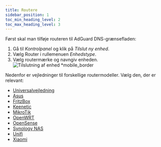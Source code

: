 ```yaml
---
title: Routere
sidebar_position: 1
toc_min_heading_level: 2
toc_max_heading_level: 3
---
```


Først skal man tilføje routeren til AdGuard DNS-grænsefladen:

1. Gå til _Kontrolpanel_ og klik på _Tilslut ny enhed_.
2. Vælg Router i rullemenuen _Enhedstype_.
3. Vælg routermærke og navngiv enheden.
   ![Tilslutning af enhed \*mobile_border](https://cdn.adtidy.org/content/kb/dns/private/new_dns/connect/choose_router.png)

Nedenfor er vejledninger til forskellige routermodeller. Vælg den, der er relevant:

- [Universalvejledning](/private-dns/connect-devices/routers/universal.md)
- [Asus](/private-dns/connect-devices/routers/asus.md)
- [FritzBox](/private-dns/connect-devices/routers/fritzbox.md)
- [Keenetic](/private-dns/connect-devices/routers/keenetic.md)
- [MikroTik](/private-dns/connect-devices/routers/mikrotik.md)
- [OpenWRT](/private-dns/connect-devices/routers/openwrt.md)
- [OpenSense](/private-dns/connect-devices/routers/opnsense.md)
- [Synology NAS](/private-dns/connect-devices/routers/synology-nas.md)
- [Unifi](/private-dns/connect-devices/routers/unifi.md)
- [Xiaomi](/private-dns/connect-devices/routers/xiaomi.md)
